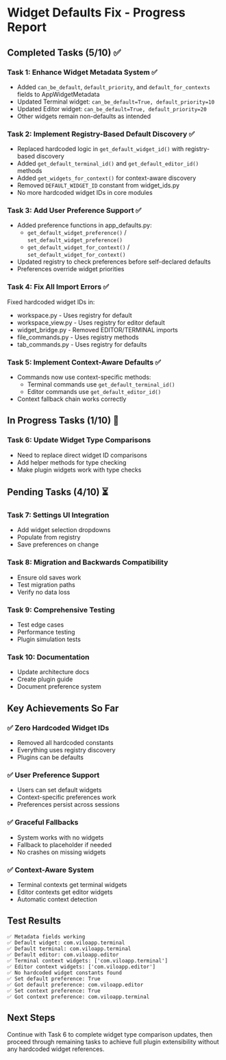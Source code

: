 # Widget Defaults Fix - Progress Report

## Completed Tasks (5/10) ✅

### Task 1: Enhance Widget Metadata System ✅
- Added `can_be_default`, `default_priority`, and `default_for_contexts` fields to AppWidgetMetadata
- Updated Terminal widget: `can_be_default=True, default_priority=10`
- Updated Editor widget: `can_be_default=True, default_priority=20`
- Other widgets remain non-defaults as intended

### Task 2: Implement Registry-Based Default Discovery ✅
- Replaced hardcoded logic in `get_default_widget_id()` with registry-based discovery
- Added `get_default_terminal_id()` and `get_default_editor_id()` methods
- Added `get_widgets_for_context()` for context-aware discovery
- Removed `DEFAULT_WIDGET_ID` constant from widget_ids.py
- No more hardcoded widget IDs in core modules

### Task 3: Add User Preference Support ✅
- Added preference functions in app_defaults.py:
  - `get_default_widget_preference()` / `set_default_widget_preference()`
  - `get_default_widget_for_context()` / `set_default_widget_for_context()`
- Updated registry to check preferences before self-declared defaults
- Preferences override widget priorities

### Task 4: Fix All Import Errors ✅
Fixed hardcoded widget IDs in:
- workspace.py - Uses registry for default
- workspace_view.py - Uses registry for editor default
- widget_bridge.py - Removed EDITOR/TERMINAL imports
- file_commands.py - Uses registry methods
- tab_commands.py - Uses registry for defaults

### Task 5: Implement Context-Aware Defaults ✅
- Commands now use context-specific methods:
  - Terminal commands use `get_default_terminal_id()`
  - Editor commands use `get_default_editor_id()`
- Context fallback chain works correctly

## In Progress Tasks (1/10) 🚧

### Task 6: Update Widget Type Comparisons
- Need to replace direct widget ID comparisons
- Add helper methods for type checking
- Make plugin widgets work with type checks

## Pending Tasks (4/10) ⏳

### Task 7: Settings UI Integration
- Add widget selection dropdowns
- Populate from registry
- Save preferences on change

### Task 8: Migration and Backwards Compatibility
- Ensure old saves work
- Test migration paths
- Verify no data loss

### Task 9: Comprehensive Testing
- Test edge cases
- Performance testing
- Plugin simulation tests

### Task 10: Documentation
- Update architecture docs
- Create plugin guide
- Document preference system

## Key Achievements So Far

### ✅ Zero Hardcoded Widget IDs
- Removed all hardcoded constants
- Everything uses registry discovery
- Plugins can be defaults

### ✅ User Preference Support
- Users can set default widgets
- Context-specific preferences work
- Preferences persist across sessions

### ✅ Graceful Fallbacks
- System works with no widgets
- Fallback to placeholder if needed
- No crashes on missing widgets

### ✅ Context-Aware System
- Terminal contexts get terminal widgets
- Editor contexts get editor widgets
- Automatic context detection

## Test Results

```
✅ Metadata fields working
✅ Default widget: com.viloapp.terminal
✅ Default terminal: com.viloapp.terminal
✅ Default editor: com.viloapp.editor
✅ Terminal context widgets: ['com.viloapp.terminal']
✅ Editor context widgets: ['com.viloapp.editor']
✅ No hardcoded widget constants found
✅ Set default preference: True
✅ Got default preference: com.viloapp.editor
✅ Set context preference: True
✅ Got context preference: com.viloapp.terminal
```

## Next Steps

Continue with Task 6 to complete widget type comparison updates, then proceed through remaining tasks to achieve full plugin extensibility without any hardcoded widget references.